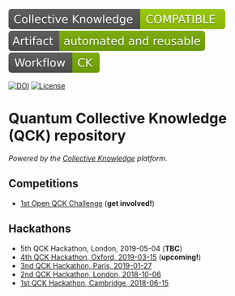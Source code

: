 [![compatibility](https://github.com/ctuning/ck-guide-images/blob/master/ck-compatible.svg)](https://github.com/ctuning/ck)
[![automation](https://github.com/ctuning/ck-guide-images/blob/master/ck-artifact-automated-and-reusable.svg)](http://cTuning.org/ae)
[![workflow](https://github.com/ctuning/ck-guide-images/blob/master/ck-workflow.svg)](http://cKnowledge.org)

[![DOI](https://zenodo.org/badge/131708254.svg)](https://zenodo.org/badge/latestdoi/131708254)
[![License](https://img.shields.io/badge/License-BSD%203--Clause-blue.svg)](https://opensource.org/licenses/BSD-3-Clause)

# Quantum Collective Knowledge (QCK) repository

*Powered by the [Collective Knowledge](https://github.com/ctuning/ck) platform.*

## Competitions

- [1st Open QCK Challenge](https://github.com/ctuning/ck-quantum/tree/master/module/challenge.vqe) (**get involved!**)

## Hackathons

- 5th QCK Hackathon, London, 2019-05-04 (**TBC**)
- [4th QCK Hackathon, Oxford, 2019-03-15](https://github.com/ctuning/ck-quantum/tree/master/module/hackathon.20190315) (**upcoming!**)
- [3nd QCK Hackathon, Paris,  2019-01-27](https://github.com/ctuning/ck-quantum/tree/master/module/hackathon.20190127)
- [2nd QCK Hackathon, London, 2018-10-06](https://github.com/ctuning/ck-quantum/tree/master/module/hackathon.20181006)
- [1st QCK Hackathon, Cambridge, 2018-06-15](https://github.com/ctuning/ck-quantum/tree/master/module/hackathon.20180615)
